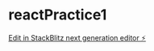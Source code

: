 # reactPractice1

[Edit in StackBlitz next generation editor ⚡️](https://stackblitz.com/~/github.com/adi0511/reactPractice1)
